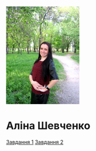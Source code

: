 
<!DOCTYPE html>
<html lang="uk">
<head>
	<meta charset="UTF-8">
	<title>Document</title>
</head>
<body>
	<p> <img src="IMG_4782.JPG" width="200px"> </p>
	<h1>Аліна Шевченко</h1>
	<a href="https://github.com/Alina-Shevchenko/dominium.github.io/blob/master/%D0%97%D0%B0%D0%B2%D0%B4%D0%B0%D0%BD%D0%BD%D1%8F/%D0%97%D0%B0%D0%B2%D0%B4%D0%B0%D0%BD%D0%BD%D1%8F1.html">Завдання 1</a>
	<a href="Зhttps://github.com/Alina-Shevchenko/dominium.github.io/blob/master/%D0%97%D0%B0%D0%B2%D0%B4%D0%B0%D0%BD%D0%BD%D1%8F/%D0%97%D0%B0%D0%B2%D0%B4%D0%B0%D0%BD%D0%BD%D1%8F2.html">Завдання 2</a>
</body>
</html>
